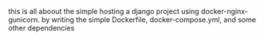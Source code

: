 this is all aboout the simple hosting a django project using docker-nginx-gunicorn.
by writing the simple Dockerfile, docker-compose.yml, and some other dependencies
